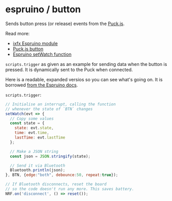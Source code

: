 # espruino / button

Sends button press (or release) events from the [Puck.js](https://www.espruino.com/Puck.js).

Read more:
* [ixfx Espruino module](https://api.ixfx.fun/modules/Io.Espruino.html)
* [Puck.js button](https://www.espruino.com/Puck.js#button)
* [Espruino setWatch function](https://www.espruino.com/Reference#l__global_setWatch)

`scripts.trigger` as given as an example for sending data when the button is pressed. It is dynamically sent to the Puck when connected.

Here is a readable, expanded versios so you can see what's going on. It is borrowed [from the Espruino docs](https://www.espruino.com/Puck.js#button).

`scripts.trigger`:
```js
// Initialise an interrupt, calling the function
// whenever the state of `BTN` changes
setWatch(evt => {
  // Copy some values
  const state = { 
    state: evt.state,
    time: evt.time,
    lastTime: evt.lastTime
  };

  // Make a JSON string
  const json = JSON.stringify(state);

  // Send it via Bluetooth
  Bluetooth.println(json);
}, BTN, {edge:"both", debounce:50, repeat:true});

// If Bluetooth disconnects, reset the board
// so the code doesn't run any more. This saves battery.
NRF.on('disconnect', () => reset());
```

 
